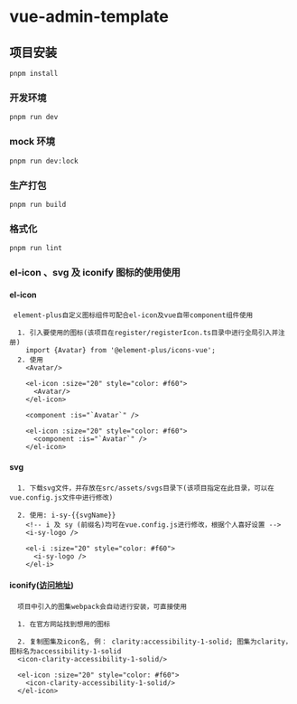 # vue-admin-template

## 项目安装

```
pnpm install
```

### 开发环境

```
pnpm run dev
```

### mock 环境

```
pnpm run dev:lock
```

### 生产打包

```
pnpm run build
```

### 格式化

```
pnpm run lint
```

### el-icon 、svg 及 iconify 图标的使用使用

#### el-icon

```
 element-plus自定义图标组件可配合el-icon及vue自带component组件使用

  1. 引入要使用的图标(该项目在register/registerIcon.ts目录中进行全局引入并注册)
    import {Avatar} from '@element-plus/icons-vue';
  2. 使用
    <Avatar/>

    <el-icon :size="20" style="color: #f60">
      <Avatar/>
    </el-icon>

    <component :is="`Avatar`" />

    <el-icon :size="20" style="color: #f60">
      <component :is="`Avatar`" />
    </el-icon>
```

#### svg

```
  1. 下载svg文件，并存放在src/assets/svgs目录下(该项目指定在此目录，可以在vue.config.js文件中进行修改)

  2. 使用: i-sy-{{svgName}}
    <!-- i 及 sy (前缀名)均可在vue.config.js进行修改，根据个人喜好设置 -->
    <i-sy-logo />

    <el-i :size="20" style="color: #f60">
      <i-sy-logo />
    </el-i>
```

#### iconify([访问地址](https://icon-sets.iconify.design/))

```
  项目中引入的图集webpack会自动进行安装，可直接使用

  1. 在官方网站找到想用的图标

  2. 复制图集及icon名, 例： clarity:accessibility-1-solid; 图集为clarity，图标名为accessibility-1-solid
  <icon-clarity-accessibility-1-solid/>

  <el-icon :size="20" style="color: #f60">
    <icon-clarity-accessibility-1-solid/>
  </el-icon>
```
